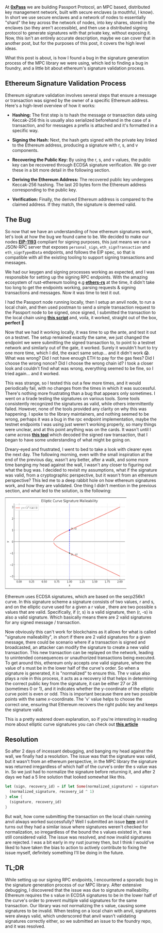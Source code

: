 At <a href="https://0xpass.io" target="_blank">**0xPass**</a> we are building Passport Protocol, an MPC based, distributed key management network, built with secure enclaves (a mouthful, I know). In short we use secure enclaves and a network of nodes to essentially "shard" the key across the network of nodes, into key shares, stored in the enclaves (so they aren't accessible), and then use a distributed signing protocol to generate signatures with that private key, without exposing it. Now, this isn't an entirely accurate description, maybe we can cover that in another post, but for the purposes of this post, it covers the high level ideas.

What this post is about, is how I found a bug in the signature generation process of the MPC library we were using, which led to finding a bug in foundry, and a little bit about ethereum's signature validation process.

## Ethereum Signature Validation Process

Ethereum signature validation involves several steps that ensure a message or transaction was signed by the owner of a specific Ethereum address. Here's a high-level overview of how it works:

- **Hashing:**
  The first step is to hash the message or transaction data using Keccak-256 this is usually also serialized beforehand in the case of a transaction, and for messages a prefix is attached and it's formatted in a specific way.

- **Signing the Hash:**
  Next, the hash gets signed with the private key linked to the Ethereum address, producing a signature with r, s, and v components.

- **Recovering the Public Key:**
  By using the r, s, and v values, the public key can be recovered through ECDSA signature verification. We go over these in a bit more detail in the following section.

- **Deriving the Ethereum Address:**
  The recovered public key undergoes Keccak-256 hashing. The last 20 bytes form the Ethereum address corresponding to the public key.

- **Verification:**
  Finally, the derived Ethereum address is compared to the claimed address. If they match, the signature is deemed valid.

## The Bug

So now that we have an understanding of how ethereum signatures work, let's look at how the bug we found came to be. We decided to make our nodes <a href="https://eips.ethereum.org/EIPS/eip-1193" target="_blank">**EIP-1193**</a> compliant for signing purposes, this just means we run a JSON-RPC server that exposes `personal_sign`, `eth_signTransaction` and `eth_signTypedData` endpoints, and follows the EIP spec, so that is compatible with all the existing tooling to support signing transactions and messages.

We had our keygen and signing processes working as expected, and I was responsible for setting up the signing RPC endpoints. With the amazing ecosystem of rust-ethereum tooling e.g <a href="https://github.com/gakonst/ethers-rs" target="_blank">**ethers-rs**</a> at the time, it didn't take too long to get the endpoints working, parsing requests & signing transactions and messages. Now it was time to test it out.

I had the Passport node running locally, then I setup an anvil node, to run a local chain, and then used postman to send a simple transaction request to the Passport node to be signed, once signed, I submitted the transaction to the local chain using <a href="https://gist.github.com/k-xo/670520238fbb1c1b950b3bf10211f6be" target="_blank">**this script**</a> and, voila, it worked, straight out of the box, **perfect 🎉**

Now that we had it working locally, it was time to up the ante, and test it out on a testnet. The setup remained exactly the same, we just changed the endpoint we were submitting the signed transaction to, to point to a testnet network and similarly out of the gate, it worked. Surely it wouldn't hurt to try one more time, which I did, the exact same setup... and it didn't work 😱. What was wrong? Did I not have enough ETH to pay for the gas fees? Did I choose the wrong nonce? Did I choose the wrong chain id? I took a closer look and couldn't find what was wrong, everything seemed to be fine, so I tried again... and it worked.

This was strange, so I tested this out a few more times, and it would periodically fail, with no changes from the times in which it was successful. There's nothing more frustrating than a bug that appears only sometimes. I went on a tirade testing the signatures on various tools. Some tools consistently recognized the signatures as valid, while others intermittently failed. However, none of the tools provided any clarity on why this was happening. I spoke to the library maintainers, and nothing seemed to be wrong, perhaps it was a bug in the rpc endpoint implementation, maybe the testnet endpoints I was using just weren't working properly, so many things were unclear, and at this point anything was on the cards. It wasn't until I came across <a href="https://rawtxdecode.in/" target="_blank">**this tool**</a> which decoded the signed raw transaction, that I began to have some understanding of what might be going on.

Dreary-eyed and frustrated, I went to bed to take a look with clearer eyes the next day. The following morning, even with the small inspiration at the end of the previous day, wasn't any better, after a walk, and some more time banging my head against the wall, I wasn't any closer to figuring out what the bug was. I decided to revisit my assumptions, what if the signature was valid, from a cryptographic perspective, but it wasn't from an ethereum perspective? This led me to a deep rabbit hole on how ethereum signatures work, and how they are validated. One thing I didn't mention in the previous section, and what led to the solution, is the following:

<img src="../public/elliptic.png" alt="Elliptic Curve Cryptography" width="400" height="300" />
<br/>

Ethereum uses ECDSA signatures, which are based on the secp256k1 curve. In this signature scheme a signature consists of two values, r and s, and on the elliptic curve used for a given a r value , there are two possible s values that are valid. Specifically, if (r, s) is a valid signature, then (r, -s) is also a valid signature. Which basically means there are 2 valid signatures for any signed message / transaction.

Now obviously this can't work for blockchains as it allows for what is called "signature malleability", in short if there are 2 valid signatures for a given message, there could be scenario where if a transaction is signed and broadcasted, an attacker can modify the signature to create a new valid transaction. This new transaction can be replayed on the network, leading to unintended consequences or unauthorized transactions being executed. To get around this, ethereum only accepts one valid signature, where the value of s must be in the lower half of the curve's order. So when a signature is generated, it is "normalized" to ensure this. The v value also plays a role in this process, it acts as a recovery id that helps in determining the correct public key from the signature, it can be either 27 or 28 (sometimes 0 or 1), and it indicates whether the y-coordinate of the elliptic curve point is even or odd. This is important because there are two possible points with the same 𝑥-coordinate. The 'v' value helps to choose the correct one, ensuring that Ethereum recovers the right public key and keeps the signature valid.

This is a pretty watered down explanation, so if you're interesting in reading more about elliptic curve signatures you can check out <a href="https://habr.com/en/articles/692072/" target="_blank">**this article**</a>

## Resolution

So after 2 days of incessant debugging, and banging my head against the wall, we finally had a resolution. The issue was that the signature was valid, but it wasn't from an ethereum perspective, in the MPC library the signature was returned irregardless of which half of the curve's order the s value was in. So we just had to normalize the signature before returning it, and after 2 days we had a 5 line solution that looked somewhat like this.

```rust
let (sign, recovery_id) = if let Some(normalized_signature) = signature.normalize_s() {
  (normalized_signature, recovery_id ^ 1)
} else {
  (signature, recovery_id)
}
```

But wait, how come submitting the transaction on the local chain running anvil always worked successfully? Well I submitted an issue <a href="https://github.com/foundry-rs/foundry/issues/6072" target="_blank">**here**</a> and it turns out they had a similar issue where signatures weren't checked for normalization, so irregardless of the bound the s values existed in, it was still considered valid. The issue was resolved, and now invalid signatures are rejected. I was a bit early in my rust journey then, but I think I would've liked to have taken the bias to action to actively contribute to fixing the issue myself, definitely something I'll be doing in the future.

## TL;DR

While setting up our signing RPC endpoints, I encountered a sporadic bug in the signature generation process of our MPC library. After extensive debugging, I discovered that the issue was due to signature malleability. Ethereum requires the s value in ECDSA signatures to be in the lower half of the curve's order to prevent multiple valid signatures for the same transaction. Our library was not normalizing the s value, causing some signatures to be invalid. When testing on a local chain with anvil, signatures were always valid, which underscored that anvil wasn't validating signatures correctly either, so we submitted an issue to the foundry repo, and it was resolved.
